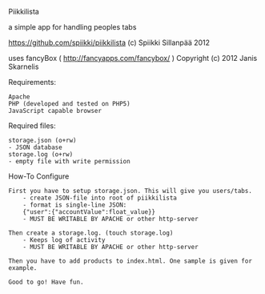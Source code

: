 Piikkilista

a simple app for handling peoples tabs

https://github.com/spiikki/piikkilista
(c) Spiikki Sillanpää 2012

uses fancyBox ( http://fancyapps.com/fancybox/ )
Copyright (c) 2012 Janis Skarnelis

Requirements:

	Apache
	PHP (developed and tested on PHP5)
	JavaScript capable browser

Required files:

	storage.json (o+rw)
	- JSON database
	storage.log (o+rw)
	- empty file with write permission

How-To Configure

	First you have to setup storage.json. This will give you users/tabs.
		- create JSON-file into root of piikkilista
		- format is single-line JSON:
		{"user":{"accountValue":float_value}}
		- MUST BE WRITABLE BY APACHE or other http-server

	Then create a storage.log. (touch storage.log)
		- Keeps log of activity
		- MUST BE WRITABLE BY APACHE or other http-server

	Then you have to add products to index.html. One sample is given for
	example.

	Good to go! Have fun.
